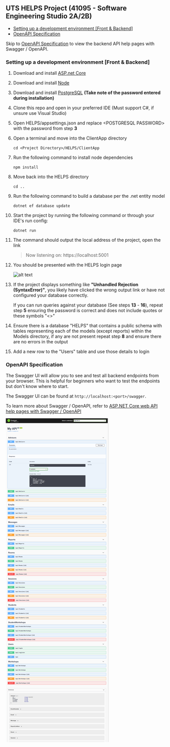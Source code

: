 ## UTS HELPS Project (41095 - Software Engineering Studio 2A/2B)

- [Setting up a development environment [Front & Backend]](#setting-up-a-development-environment-front--backend)
- [OpenAPI Specification](#openapi-specification)

Skip to [OpenAPI Specification](#openapi-specification) to view the backend API help pages with Swagger / OpenAPI.

### Setting up a development environment [Front & Backend]

1. Download and install [ASP.net Core](https://dotnet.microsoft.com/download)
2. Download and install [Node](https://nodejs.org/en/download/)
3. Download and install [PostgreSQL](https://www.postgresql.org/download/) **(Take note of the password entered during installation)**
4. Clone this repo and open in your preferred IDE (Must support C#, if unsure use Visual Studio)
5. Open HELPS/appsettings.json and replace \<POSTGRESQL PASSWORD> with the password from step **3**
6. Open a terminal and move into the ClientApp directory
    ```
    cd <Project Directory>/HELPS/ClientApp
    ```
7. Run the following command to install node dependencies
    ```
    npm install
    ```
8. Move back into the HELPS directory
    ```
    cd ..
    ```
9. Run the following command to build a database per the .net entity model
    ```
    dotnet ef database update
    ```
10. Start the project by running the following command or through your IDE's run config:
    ```
    dotnet run
    ```
11. The command should output the local address of the project, open the link
    > Now listening on: https://localhost:5001
12. You should be presented with the HELPS login page

    ![alt text](https://i.imgur.com/AZ80Tfx.png "Initial State")

13. If the project displays something like **"Unhandled Rejection (SyntaxError)"**, you likely have clicked the wrong output link or have not configured your database correctly.

    If you can run queries against your database (See steps **13** - **16**), repeat step **5** ensuring the password is correct and does not include quotes or these symbols "<>"

14. Ensure there is a database "HELPS" that contains a public schema with tables representing each of the models (except reports) within the Models directory, if any are not present repeat step **8** and ensure there are no errors in the output
15. Add a new row to the "Users" table and use those details to login

### OpenAPI Specification

The Swagger UI will allow you to see and test all backend endpoints from your browser. This is helpful for beginners who want to test the endpoints but don't know where to start.

The Swagger UI can be found at `http://localhost:<port>/swagger`.

To learn more about Swagger / OpenAPI, refer to [ASP.NET Core web API help pages with Swagger / OpenAPI](https://docs.microsoft.com/en-us/aspnet/core/tutorials/web-api-help-pages-using-swagger?view=aspnetcore-2.2)

![](images/localhost_5001_swagger_index.html.png)
